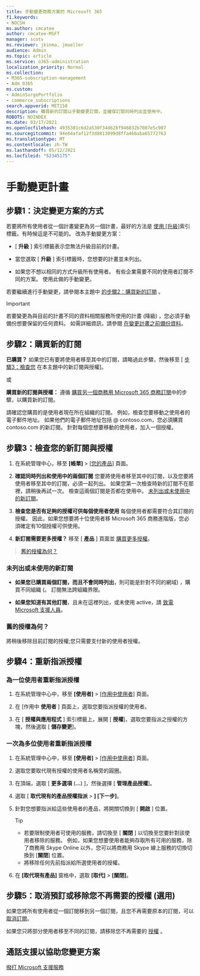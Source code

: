 ```yaml
---
title: 手動變更商務方案的 Microsoft 365
f1.keywords:
- NOCSH
ms.author: cmcatee
author: cmcatee-MSFT
manager: scotv
ms.reviewer: jkinma, jmueller
audience: Admin
ms.topic: article
ms.service: o365-administration
localization_priority: Normal
ms.collection:
- M365-subscription-management
- Adm_O365
ms.custom:
- AdminSurgePortfolio
- commerce_subscriptions
search.appverid: MET150
description: 購買新的訂閱以手動變更訂閱，並確保訂閱同時列出並使用中。
ROBOTS: NOINDEX
ms.date: 03/17/2021
ms.openlocfilehash: 4935301c6d2a530f34d628f946032b7007e5c907
ms.sourcegitcommit: 94e64afaf12f3d8813099d8ffa46baba65772763
ms.translationtype: MT
ms.contentlocale: zh-TW
ms.lasthandoff: 05/12/2021
ms.locfileid: "52345175"
---
```

# <a name="change-plans-manually"></a>手動變更計畫

## <a name="step-1-decide-how-to-change-plans"></a>步驟1：決定變更方案的方式

若要將所有使用者從一個計畫變更為另一個計畫，最好的方法是 [使用 [升級]](upgrade-to-different-plan.md)索引標籤。有時候這是不可能的。 改為手動變更方案：

- [ **升級** ] 索引標籤表示您無法升級目前的計畫。

- 當您選取 [ **升級** ] 索引標籤時，您想要的計畫並未列出。

- 如果您不想以相同的方式升級所有使用者。 有些企業需要不同的使用者訂閱不同的方案。 使用此做的手動變更。

若要繼續進行手動變更，請參閱本主題中 [的步驟2：購買新的訂閱](#step-2-buy-a-new-subscription) 。

> [!IMPORTANT]
> 若要變更為與目前的計畫不同的資料相關服務所使用的計畫 (降級) ，您必須手動備份想要保留的任何資料。 如需詳細資訊，請參閱 [在變更計畫之前備份資料](back-up-data-before-switching-plans.md)。

## <a name="step-2-buy-a-new-subscription"></a>步驟2：購買新的訂閱

**已購買？** 如果您已有要將使用者移至其中的訂閱，請略過此步驟，然後移至 [ [步驟3：檢查您](#step-3-check-your-new-subscription-and-licenses) 在本主題中的新訂閱與授權]。

或

**購買新的訂閱與授權：** 遵循 [購買另一個商務用 Microsoft 365 商務訂閱](../try-or-buy-microsoft-365.md)中的步驟，以購買新的訂閱。

請確認您購買的是使用者現在所在組織的訂閱。 例如，檢查您要移動之使用者的電子郵件地址。 如果他們的電子郵件地址包括 \@ contoso.com，您必須購買 contoso.com 的新訂閱。
針對每個您想要移動的使用者，加入一個授權。

## <a name="step-3-check-your-new-subscription-and-licenses"></a>步驟3：檢查您的新訂閱與授權

1. 在系統管理中心，移至 **[帳單]** \> <a href="https://go.microsoft.com/fwlink/p/?linkid=842054" target="_blank">[您的產品]</a> 頁面。

2. **確認同時列出和使用中的兩個訂閱** 您要將使用者移至其中的訂閱，以及您要將使用者移至其中的訂閱，必須一起列出。 如果您第一次檢查時新的訂閱不在那裡，請稍後再試一次。 檢查這兩個訂閱是否都在使用中。 [未列出或未使用中的新訂閱](#the-new-subscription-isnt-listed-or-isnt-active)。

3. **檢查您是否有足夠的授權可供每個使用者使用** 每個使用者都需要符合其訂閱的授權。 因此，如果您想要將十位使用者移 Microsoft 365 商務進階版，您必須確定有10個授權可供使用。

4. **新訂閱需要更多授權？**
   移至 [ **產品** ] 頁面並 [購買更多授權](../licenses/buy-licenses.md)。

> [舊的授權為何？](#what-about-the-old-licenses)

### <a name="the-new-subscription-isnt-listed-or-isnt-active"></a>未列出或未使用的新訂閱

- **如果您已購買兩個訂閱，而且不會同時列出**，則可能是針對不同的網域) ，購買不同組織 (。 訂閱無法跨組織界限。

- **如果您知道有其他訂閱**，且未在這裡列出，或未使用 active，請 [致電 Microsoft 支援人員](../../business-video/get-help-support.md)。

### <a name="what-about-the-old-licenses"></a>舊的授權為何？

將稍後移除目前訂閱的授權;您只需要支付新的使用者授權。

## <a name="step-4-reassign-licenses"></a>步驟4：重新指派授權

### <a name="reassign-a-license-for-one-user"></a>為一位使用者重新指派授權

1. 在系統管理中心中，移至 **[使用者]** \> <a href="https://go.microsoft.com/fwlink/p/?linkid=834822" target="_blank">[作用中使用者]</a> 頁面。

2. 在 [作用中 **使用者** ] 頁面上，選取您要指派授權的使用者。

3. 在 [ **授權與應用程式** ] 索引標籤上，展開 [ **授權**]，選取您要指派之授權的方塊，然後選取 [ **儲存變更**]。

### <a name="reassign-licenses-for-multiple-users-at-once"></a>一次為多位使用者重新指派授權

1. 在系統管理中心中，移至 **[使用者]** \> <a href="https://go.microsoft.com/fwlink/p/?linkid=834822" target="_blank">[作用中使用者]</a> 頁面。

2. 選取您要取代現有授權的使用者名稱旁的圓圈。

3. 在頂端，選取 [ **更多選項** (**...**) ]，然後選擇 [ **管理產品授權**]。

4. 選取 [ **取代現有的產品授權指派** \> **] [下一步]**。

5. 針對您想要指派給這些使用者的產品，將開關切換到 [ **開啟** ] 位置。

    > [!TIP]
    > - 若要限制使用者可使用的服務，請切換至 [ **關閉** ] 以切換至您要針對該使用者移除的服務。 例如，如果您想要使用者能夠存取所有可用的服務，除了商務用 Skype Online 以外，您可以將商務用 Skype 線上服務的切換切換到 [**關閉**] 位置。
    > - 將移除任何先前指派給所選使用者的授權。

6. 在 **[取代現有產品]** 窗格中，選取 **[取代]** \> **[關閉]**。

## <a name="step-5-cancel-subscriptions-or-remove-licenses-that-you-no-longer-need-optional"></a>步驟5：取消預訂或移除您不再需要的授權 (選用) 

如果您將所有使用者從一個訂閱移到另一個訂閱，且您不再需要原本的訂閱，可以[取消訂閱](cancel-your-subscription.md)。

如果您只將部分使用者移至不同的訂閱，請移除您不再需要的 [授權](../licenses/buy-licenses.md) 。

## <a name="call-support-to-help-you-change-plans"></a>通話支援以協助您變更方案
[撥打 Microsoft 支援服務](../../business-video/get-help-support.md)
